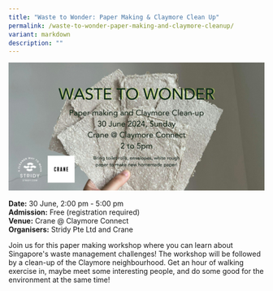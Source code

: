 ```yaml
---
title: "Waste to Wonder: Paper Making & Claymore Clean Up"
permalink: /waste-to-wonder-paper-making-and-claymore-cleanup/
variant: markdown
description: ""
---
```

![](/images/Initiatives/waste_to_wonder.jpg)

**Date:** 30 June, 2:00 pm - 5:00 pm<br>
**Admission:** Free (registration required)<br>
**Venue:** Crane @ Claymore Connect<br>
**Organisers:** Stridy Pte Ltd and Crane

Join us for this paper making workshop where you can learn about Singapore's waste management challenges! The workshop will be followed by a clean-up of the Claymore neighbourhood. Get an hour of walking exercise in, maybe meet some interesting people, and do some good for the environment at the same time!
